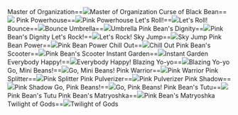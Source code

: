 Master of Organization==<img src="upload/mxd/Pink_Bean/Skill Master of Organization.png"/>Master of Organization
Curse of Black Bean==<img src="upload/mxd/Pink_Bean/Skill Curse of Black Bean.png"/>
Pink Powerhouse==<img src="upload/mxd/Pink_Bean/Skill Pink Powerhouse.png"/>Pink Powerhouse
Let's Roll!==<img src="upload/mxd/Pink_Bean/Skill Let's Roll!.png"/>Let's Roll!
Bounce==<img src="upload/mxd/Pink_Bean/Skill Bounce.png"/>Bounce
Umbrella==<img src="upload/mxd/Pink_Bean/Skill Umbrella.png"/>Umbrella
Pink Bean's Dignity==<img src="upload/mxd/Pink_Bean/Skill Pink Bean's Dignity.png"/>Pink Bean's Dignity
Let's Rock!==<img src="upload/mxd/Pink_Bean/Skill Let's Rock!.png"/>Let's Rock!
Sky Jump==<img src="upload/mxd/Pink_Bean/Skill Sky Jump.png"/>Sky Jump
Pink Bean Power==<img src="upload/mxd/Pink_Bean/Skill Pink Bean Power.png"/>Pink Bean Power
Chill Out==<img src="upload/mxd/Pink_Bean/Skill Chill Out.png"/>Chill Out
Pink Bean's Scooter==<img src="upload/mxd/Pink_Bean/Skill Pink Bean's Scooter.png"/>Pink Bean's Scooter
Instant Garden==<img src="upload/mxd/Pink_Bean/Skill Instant Garden.png"/>Instant Garden
Everybody Happy!==<img src="upload/mxd/Pink_Bean/Skill Everybody Happy!.png"/>Everybody Happy!
Blazing Yo\-yo==<img src="upload/mxd/Pink_Bean/Skill Blazing Yo-yo.png"/>Blazing Yo-yo
Go, Mini Beans!==<img src="upload/mxd/Pink_Bean/Skill Go, Mini Beans!.png"/>Go, Mini Beans!
Pink Warrior==<img src="upload/mxd/Pink_Bean/Skill Pink Warrior.png"/>Pink Warrior
Pink Splitter==<img src="upload/mxd/Pink_Bean/Skill Pink Splitter.png"/>Pink Splitter
Pink Pulverizer==<img src="upload/mxd/Pink_Bean/Skill Pink Pulverizer.png"/>Pink Pulverizer
Pink Shadow==<img src="upload/mxd/Pink_Bean/Skill Pink Shadow.png"/>Pink Shadow
Go, Pink Beans!==<img src="upload/mxd/Pink_Bean/Skill Go, Pink Beans!.png"/>Go, Pink Beans!
Pink Bean's Tutu==<img src="upload/mxd/Pink_Bean/Skill Pink Bean's Tutu.png"/>Pink Bean's Tutu
Pink Bean's Matryoshka==<img src="upload/mxd/Pink_Bean/Skill Pink Bean's Matryoshka.png"/>Pink Bean's Matryoshka
Twilight of Gods==<img src="upload/mxd/Pink_Bean/Skill Twilight of Gods.png"/>Twilight of Gods
